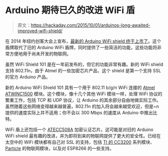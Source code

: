 # Arduino 期待已久的改进 WiFi 盾

> 原文：<https://hackaday.com/2015/10/01/arduinos-long-awaited-improved-wifi-shield/>

在 2014 年纽约创客大会上宣布，[最新的 Arduino WiFi shield 终于上市了](https://blog.arduino.cc/2015/09/30/arduino-wifi-shield-101-available-in-the-store/)。这个盾牌取代了旧的 Arduino WiFi 盾牌，同时提供了一些简洁的功能，这些功能将非常方便地用于尚未开发的物联网。

虽然 WiFi Shield 101 是在一年前发布的，但它的功能非常有趣。新的 WiFi shield 支持 802.11n，由于 Atmel 的一些加密芯片产品，这个 shield 是第一个支持 SSL 的官方 Arduino 产品。

新的 Arduino WiFi Shield 101 具有一个用于 802.11 b/g/n WiFi 连接的 [Atmel ATWINC1500](http://www.atmel.com/devices/atwinc1500.aspx) 模块。这个模块，像十几个其他 WiFi 模块一样，处理 WiFi 协议的繁重工作，包括 TCP 和 UDP 协议，让 Arduino 的其余部分自由地做实际工作。虽然随着这些网络变得越来越普遍，802.11n 的加入将会越来越受欢迎，但是~n 提供的速度实际上并不适用；你不会以 300 Mbps 的速度从 Arduino 中推出比特。

WiFi 盾上还包括一个 [ATECC508A](http://www.atmel.com/devices/ATECC508A.aspx) 加密认证芯片。这可能是对旧的 Arduino WiFi shield 最有趣的改进，并为即将到来的物联网提供了更大的安全性。已经在太空中的 WiFi 模块都有自己对 SSL 的支持，包括 [TI 的 CC3200](http://processors.wiki.ti.com/index.php/CC32xx_SSL_Demo_Application) 系列模块、 [Particle](https://www.particle.io/) 的物联网模块，以及对 ESP8266 的一些支持。